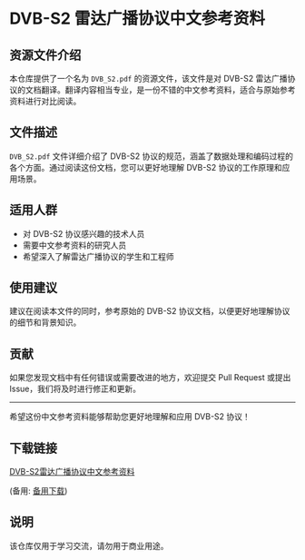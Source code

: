 # DVB-S2 雷达广播协议中文参考资料

## 资源文件介绍

本仓库提供了一个名为 `DVB_S2.pdf` 的资源文件，该文件是对 DVB-S2 雷达广播协议的文档翻译。翻译内容相当专业，是一份不错的中文参考资料，适合与原始参考资料进行对比阅读。

## 文件描述

`DVB_S2.pdf` 文件详细介绍了 DVB-S2 协议的规范，涵盖了数据处理和编码过程的各个方面。通过阅读这份文档，您可以更好地理解 DVB-S2 协议的工作原理和应用场景。

## 适用人群

- 对 DVB-S2 协议感兴趣的技术人员
- 需要中文参考资料的研究人员
- 希望深入了解雷达广播协议的学生和工程师

## 使用建议

建议在阅读本文件的同时，参考原始的 DVB-S2 协议文档，以便更好地理解协议的细节和背景知识。

## 贡献

如果您发现文档中有任何错误或需要改进的地方，欢迎提交 Pull Request 或提出 Issue，我们将及时进行修正和更新。

---

希望这份中文参考资料能够帮助您更好地理解和应用 DVB-S2 协议！

## 下载链接
[DVB-S2雷达广播协议中文参考资料](https://pan.quark.cn/s/8692ce9bee03) 

(备用: [备用下载](https://pan.baidu.com/s/1BmNAKT7sXwcKz_RgOnRLEw?pwd=1234))

## 说明

该仓库仅用于学习交流，请勿用于商业用途。
